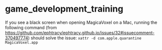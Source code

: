 # game_development_training

If you see a black screen when opening MagicaVoxel on a Mac, running the following command (from https://github.com/ephtracy/ephtracy.github.io/issues/32#issuecomment-370497774) should solve the issue:
```xattr -d com.apple.quarantine MagicaVoxel.app```
